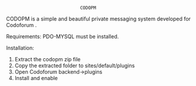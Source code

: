 								CODOPM


CODOPM is a simple and beautiful private messaging system developed for Codoforum . 


Requirements:
PDO-MYSQL must be installed.


Installation:

1. Extract the codopm zip file
2. Copy the extracted folder to sites/default/plugins
3. Open Codoforum backend->plugins
4. Install and enable
